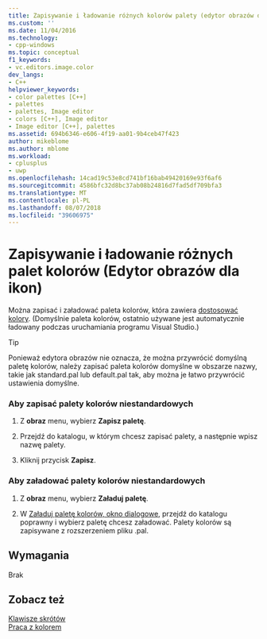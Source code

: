 ```yaml
---
title: Zapisywanie i ładowanie różnych kolorów palety (edytor obrazów dla ikon) | Dokumentacja firmy Microsoft
ms.custom: ''
ms.date: 11/04/2016
ms.technology:
- cpp-windows
ms.topic: conceptual
f1_keywords:
- vc.editors.image.color
dev_langs:
- C++
helpviewer_keywords:
- color palettes [C++]
- palettes
- palettes, Image editor
- colors [C++], Image editor
- Image editor [C++], palettes
ms.assetid: 694b6346-e606-4f19-aa01-9b4ceb47f423
author: mikeblome
ms.author: mblome
ms.workload:
- cplusplus
- uwp
ms.openlocfilehash: 14cad19c53e8cd741bf16bab49420169e93f6af6
ms.sourcegitcommit: 4586bfc32d8bc37ab08b24816d7fad5df709bfa3
ms.translationtype: MT
ms.contentlocale: pl-PL
ms.lasthandoff: 08/07/2018
ms.locfileid: "39606975"
---
```

# <a name="saving-and-loading-different-color-palettes-image-editor-for-icons"></a>Zapisywanie i ładowanie różnych palet kolorów (Edytor obrazów dla ikon)
Można zapisać i załadować paleta kolorów, która zawiera [dostosować kolory](../windows/customizing-or-changing-colors-image-editor-for-icons.md). (Domyślnie paleta kolorów, ostatnio używane jest automatycznie ładowany podczas uruchamiania programu Visual Studio.)  
  
> [!TIP]
>  Ponieważ edytora obrazów nie oznacza, że można przywrócić domyślną paletę kolorów, należy zapisać paleta kolorów domyślne w obszarze nazwy, takie jak standard.pal lub default.pal tak, aby można je łatwo przywrócić ustawienia domyślne.  
  
### <a name="to-save-a-custom-colors-palette"></a>Aby zapisać palety kolorów niestandardowych  
  
1.  Z **obraz** menu, wybierz **Zapisz paletę**.  
  
2.  Przejdź do katalogu, w którym chcesz zapisać palety, a następnie wpisz nazwę palety.  
  
3.  Kliknij przycisk **Zapisz**.  
  
### <a name="to-load-a-custom-colors-palette"></a>Aby załadować palety kolorów niestandardowych  
  
1.  Z **obraz** menu, wybierz **Załaduj paletę**.  
  
2.  W [Załaduj paletę kolorów, okno dialogowe](../windows/load-palette-colors-dialog-box-image-editor-for-icons.md), przejdź do katalogu poprawny i wybierz paletę chcesz załadować. Palety kolorów są zapisywane z rozszerzeniem pliku .pal.  
  
## <a name="requirements"></a>Wymagania  
  
 Brak  
  
## <a name="see-also"></a>Zobacz też  
 [Klawisze skrótów](../windows/accelerator-keys-image-editor-for-icons.md)   
 [Praca z kolorem](../windows/working-with-color-image-editor-for-icons.md)